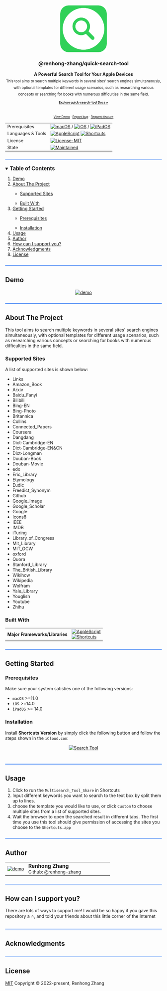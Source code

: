 <!--- Source file(s) of this README: -->
<!--- 
Markdown: input: "_readme_blueprint.md" 
JSON: input config: "_readme_blueprint.json" 
JSON: config data: "config_data.json" 
JSON: package: "_readme_package.json" -->
<br />
<div align="center">
  <a href="https://github.com/renhong-zhang/quick-search-tool">
    <img style="max-height:150px; max-width:300px; overflow: hidden" src="assets/logo.png" alt="Logo">
  </a>
  <h3 align="center">@renhong-zhang/quick-search-tool</h3>
  <p align="center">
    <b>A Powerful Search Tool for Your Apple Devices</b></br>
    <sub>This tool aims to search multiple keywords in several sites' search engines simultaneously, with optional templates for different usage scenarios, such as researching various concepts or searching for books with numerous difficulties in the same field.<sub>
        <br>
        <a href="asset.doc.link"><strong>Explore quick-search-tool Docs »</strong></a>
        <br>
        <br>
        <a href="https://github.com/renhong-zhang/quick-search-tool#Demo">View Demo</a>
        ·
        <a href="https://github.com/renhong-zhang/quick-search-tool/issues/new?assignees=-&labels=bug&template=bug_report.yml">Report
          bug</a>
        ·
        <a href="https://github.com/renhong-zhang/quick-search-tool/issues/new?assignees=&labels=feature&template=feature_request.yml">Request
          feature</a>
  </p>
</div>
<p align="left">
<table border="00" width="100%" style="margin: 0px;" id="badge" cellspacing="0">
  <tr>
    <td>Prerequisites</td>
    <td><a href="#"><img alt="macOS" src="https://img.shields.io/badge/macOS-%3E%3D11.0-blue?&style=flat-square" height="20" /></a> / <a href="#"><img alt="iOS" src="https://img.shields.io/badge/iOS-%3E%3D14.0-blue?&style=flat-square" height="20" /></a> / <a href="#"><img alt="iPadOS" src="https://img.shields.io/badge/iPadOS-%3E%3D14.0-blue?&style=flat-square" height="20" /></a></td>
  </tr>
  <tr>
    <td>Languages & Tools</td>
    <td><a href="#"><img alt="AppleScript" src="https://img.shields.io/badge/-AppleScript-blue?&style=flat-square" height="20" /></a> <a href="#"><img alt="Shortcuts" src="https://img.shields.io/badge/Apple-Shortcuts-blue?&style=flat-square" height="20" /></a></td>
  </tr>
  <tr>
    <td>License</td>
    <td><a href="https://opensource.org/licenses/MIT"><img alt="License: MIT" src="https://img.shields.io/badge/license-MIT-yellow?&style=plastic" height="20" /></a></td>
  </tr>
  <tr>
    <td>State</td>
    <td><a href="https://github.com/renhong-zhang/quick-search-tool/graphs/commit-activity"><img alt="Maintained" src="https://img.shields.io/badge/Maintained%3F-yes-green.svg?&style=plastic" height="20" /></a></td>
  </tr>
</table>
</p>

[![-----------------------------------------------------](assets/line.png)](#table-of-contents)
<details open>
	<summary><big><b>Table of Contents</big></b></summary>
	<ol>
		<li><a href="#demo">Demo</a></li>
<li><a href="#about-the-project">About The Project</a></li>
<ul><li><a href="#supported-sites-">Supported Sites </a></li></ul>
<ul><li><a href="#built-with">Built With</a></li></ul>
<li><a href="#getting-started">Getting Started</a></li>
<ul><li><a href="#prerequisites">Prerequisites</a></li></ul>
<ul><li><a href="#installation">Installation</a></li></ul>
<li><a href="#usage">Usage</a></li>
<li><a href="#author-">Author </a></li>
<li><a href="#how-can-i-support-you">How can I support you?</a></li>
<li><a href="#acknowledgments">Acknowledgments</a></li>
<li><a href="#license">License</a></li>
	</ol>
</details>

[![-----------------------------------------------------](assets/line.png)](#demo)

## Demo

<p align="center"><a href="#"><img align="center" width="800px" src="assets/demo.GIF" alt="demo" /></a></p>

[![-----------------------------------------------------](assets/line.png)](#about-the-project)

## About The Project

This tool aims to search multiple keywords in several sites' search engines simultaneously, with optional templates for different usage scenarios, such as researching various concepts or searching for books with numerous difficulties in the same field.


### Supported Sites 

A list of supported sites is shown below:
* Links
* Amazon_Book
* Arxiv
* Baidu_Fanyi
* Bilibili
* Bing-EN
* Bing-Photo
* Britannica
* Collins
* Connected_Papers
* Coursera
* Dangdang
* Dict-Cambridge-EN
* Dict-Cambridge-EN&CN
* Dict-Longman
* Douban-Book
* Douban-Movie
* edx
* Eric_Library
* Etymology
* Eudic
* Freedict_Synonym
* Github
* Google_Image
* Google_Scholar
* Google
* Icons8
* IEEE
* IMDB
* iTuring
* Library_of_Congress
* Mit_Library
* MIT_OCW
* oxford
* Quora
* Stanford_Library
* The_British_Library
* Wikihow
* Wikipedia
* Wolfram
* Yale_Library
* Youglish
* Youtube
* Zhihu


### Built With

<p align="left">
<table border="00" width="100%" style="margin: 0px;" id="badge" cellspacing="0">
  <tr>
    <td><b>Major Frameworks/Libraries</b></td>
    <td>
      <a href="#"><img alt="AppleScript" src="https://img.shields.io/badge/-AppleScript-blue?&style=flat-square" height="20" /></a><br><a href="#"><img alt="Shortcuts" src="https://img.shields.io/badge/Apple-Shortcuts-blue?&style=flat-square" height="20" /></a>
    </td>
  </tr>
</table>
</p>

[![-----------------------------------------------------](assets/line.png)](#getting-started)

## Getting Started



### Prerequisites

Make sure your system satisties one of the following versions:
* `macOS` >=11.0
* `iOS` >=14.0
* `iPadOS` >= 14.0


### Installation

Install **Shortcuts Version** by simply click the following button and follow the steps shown in the `iCloud.com`:
<br>
<div align="center">
  <a href="https://www.icloud.com/shortcuts/029aa394b5314d0f9258af8d9bd4fb4d"><img alt="Search Tool" width="40%"
      src="https://img.shields.io/badge/Install-Search%20Tool-brightgreen?"></a>
</div>
<br>

[![-----------------------------------------------------](assets/line.png)](#usage)

## Usage

1. Click to run the `Multisearch_Tool_Share` in Shortcuts
2. Input different keywords you want to search to the text box by split them up to lines.
3. choose the template you would like to use, or click `Custom` to choose multiple sites from a list of supported sites.
4. Wait the browser to open the searched result in different tabs. The first time you use this tool should give permission of accessing the sites you choose to the `Shortcuts.app`

[![-----------------------------------------------------](assets/line.png)](#author-)

## Author 

<p align="left">
<table border="00" width="100%" style="margin: 0px;" id="badge" cellspacing="0">
    <tr>
        <td width="20%">
            <a href="https://github.com/renhong-zhang"><img width="100%" align="top-left"
                    src="https://github.com/renhong-zhang.png?size=512" alt="demo" id="avatar" /></a>
        </td>
        <td><big><b>Renhong Zhang</b></big>
            <br>
            Github: <a href="https://github.com/renhong-zhang">@renhong-zhang</a>
        </td>
    </tr>
</table>
</p>

[![-----------------------------------------------------](assets/line.png)](#how-can-i-support-you)

## How can I support you?

There are lots of ways to support me! I would be so happy if you gave this repository a ⭐️, and told your friends about this little corner of the Internet

[![-----------------------------------------------------](assets/line.png)](#acknowledgments)

## Acknowledgments


[![-----------------------------------------------------](assets/line.png)](#license)

## License


[MIT](https://opensource.org/licenses/MIT)
Copyright © 2022-present, Renhong Zhang
